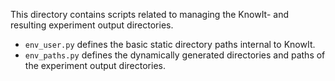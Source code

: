 This directory contains scripts related to managing the KnowIt- and resulting experiment output directories.
- ``env_user.py`` defines the basic static directory paths internal to KnowIt.
- ``env_paths.py`` defines the dynamically generated directories and paths of the experiment output directories.